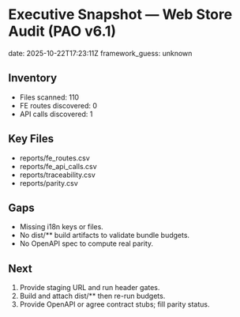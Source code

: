 # Executive Snapshot — Web Store Audit (PAO v6.1)

date: 2025-10-22T17:23:11Z
framework_guess: unknown

## Inventory
- Files scanned: 110
- FE routes discovered: 0
- API calls discovered: 1

## Key Files
- reports/fe_routes.csv
- reports/fe_api_calls.csv
- reports/traceability.csv
- reports/parity.csv

## Gaps
- Missing i18n keys or files.
- No dist/** build artifacts to validate bundle budgets.
- No OpenAPI spec to compute real parity.

## Next
1) Provide staging URL and run header gates.  
2) Build and attach dist/** then re-run budgets.  
3) Provide OpenAPI or agree contract stubs; fill parity status.
